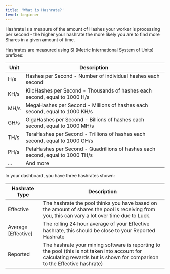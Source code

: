 ```yaml
---
title: 'What is Hashrate?'
level: beginner
---
```


Hashrate is a measure of the amount of Hashes your worker is processing per second - the higher your hashrate the more likely you are to find more Shares in a given amount of time.

Hashrates are measured using SI (Metric International System of Units) prefixes:

| Unit | Description                                                                    |
| ---- | ------------------------------------------------------------------------------ |
| H/s  | Hashes per Second - Number of individual hashes each second                    |
| KH/s | KiloHashes per Second - Thousands of hashes each second, equal to 1000 H/s     |
| MH/s | MegaHashes per Second - Millions of hashes each second, equal to 1000 KH/s     |
| GH/s | GigaHashes per Second - Billions of hashes each second, equal to 1000 MH/s     |
| TH/s | TeraHashes per Second - Trillions of hashes each second, equal to 1000 GH/s    |
| PH/s | PetaHashes per Second - Quadrillions of hashes each second, equal to 1000 TH/s |
| ...  | And more                                                                       |

In your dashboard, you have three hashrates shown:

| Hashrate Type           | Description                                                                                                                                                               |
| ----------------------- | ------------------------------------------------------------------------------------------------------------------------------------------------------------------------- |
| Effective               | The hashrate the pool thinks you have based on the amount of shares the pool is receiving from you, this can vary a lot over time due to Luck.                            |
| Average \[Effective\] | The rolling 24 hour average of your Effective hashrate, this should be close to your Reported Hashrate                                                                    |
| Reported                | The hashrate your mining software is reporting to the pool (this is not taken into account for calculating rewards but is shown for comparison to the Effective hashrate) |
